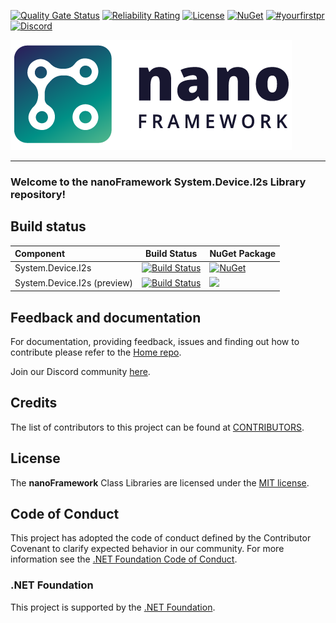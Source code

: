 [![Quality Gate Status](https://sonarcloud.io/api/project_badges/measure?project=nanoframework_lib-nanoframework.System.Device.I2s&metric=alert_status)](https://sonarcloud.io/dashboard?id=nanoframework_lib-nanoframework.System.Device.I2s) [![Reliability Rating](https://sonarcloud.io/api/project_badges/measure?project=nanoframework_lib-nanoframework.System.Device.I2s&metric=reliability_rating)](https://sonarcloud.io/dashboard?id=nanoframework_lib-nanoframework.System.Device.I2s) [![License](https://img.shields.io/badge/License-MIT-blue.svg)](LICENSE) [![NuGet](https://img.shields.io/nuget/dt/nanoFramework.System.Device.I2s.svg?label=NuGet&style=flat&logo=nuget)](https://www.nuget.org/packages/nanoFramework.System.Device.I2s/) [![#yourfirstpr](https://img.shields.io/badge/first--timers--only-friendly-blue.svg)](https://github.com/nanoframework/Home/blob/master/CONTRIBUTING.md) [![Discord](https://img.shields.io/discord/478725473862549535.svg?logo=discord&logoColor=white&label=Discord&color=7289DA)](https://discord.gg/gCyBu8T)

![nanoFramework logo](https://github.com/nanoframework/Home/blob/master/resources/logo/nanoFramework-repo-logo.png)

-----

### Welcome to the **nanoFramework** System.Device.I2s Library repository!

## Build status

| Component | Build Status | NuGet Package |
|:-|---|---|
| System.Device.I2s | [![Build Status](https://dev.azure.com/nanoframework/System.Device.I2s/_apis/build/status/nanoframework.lib-System.Device.I2s?branchName=develop)](https://dev.azure.com/nanoframework/System.Device.I2s/_build/latest?definitionId=64&branchName=master) | [![NuGet](https://img.shields.io/nuget/v/nanoFramework.System.Device.I2s.svg?label=NuGet&style=flat&logo=nuget)](https://www.nuget.org/packages/nanoFramework.System.Device.I2s/) |
| System.Device.I2s (preview) | [![Build Status](https://dev.azure.com/nanoframework/System.Device.I2s/_apis/build/status/nanoframework.lib-System.Device.I2s?branchName=develop)](https://dev.azure.com/nanoframework/System.Device.I2s/_build/latest?definitionId=64&branchName=develop) | [![](https://badgen.net/badge/NuGet/preview/D7B023?icon=https://simpleicons.now.sh/azuredevops/fff)](https://dev.azure.com/nanoframework/feed/_packaging?_a=package&feed=sandbox&package=nanoFramework.System.Device.I2s&protocolType=NuGet&view=overview) |

## Feedback and documentation

For documentation, providing feedback, issues and finding out how to contribute please refer to the [Home repo](https://github.com/nanoframework/Home).

Join our Discord community [here](https://discord.gg/gCyBu8T).

## Credits

The list of contributors to this project can be found at [CONTRIBUTORS](https://github.com/nanoframework/Home/blob/master/CONTRIBUTORS.md).

## License

The **nanoFramework** Class Libraries are licensed under the [MIT license](LICENSE).

## Code of Conduct

This project has adopted the code of conduct defined by the Contributor Covenant to clarify expected behavior in our community.
For more information see the [.NET Foundation Code of Conduct](https://dotnetfoundation.org/code-of-conduct).

### .NET Foundation

This project is supported by the [.NET Foundation](https://dotnetfoundation.org).
